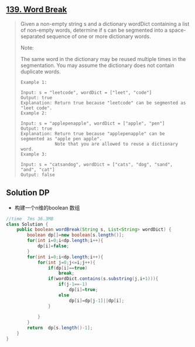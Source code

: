 ## [139. Word Break](https://leetcode-cn.com/problems/word-break/)

> Given a non-empty string s and a dictionary wordDict containing a list of non-empty words, determine if s can be segmented into a space-separated sequence of one or more dictionary words.
>
> Note:
>
> The same word in the dictionary may be reused multiple times in the segmentation.
> You may assume the dictionary does not contain duplicate words.
>
> ```
> Example 1:
> 
> Input: s = "leetcode", wordDict = ["leet", "code"]
> Output: true
> Explanation: Return true because "leetcode" can be segmented as "leet code".
> Example 2:
> 
> Input: s = "applepenapple", wordDict = ["apple", "pen"]
> Output: true
> Explanation: Return true because "applepenapple" can be segmented as "apple pen apple".
>              Note that you are allowed to reuse a dictionary word.
> Example 3:
> 
> Input: s = "catsandog", wordDict = ["cats", "dog", "sand", "and", "cat"]
> Output: false
> ```

## Solution DP

* 构建一个n维的boolean 数组

```java
//time  7ms 36.3MB
class Solution {
    public boolean wordBreak(String s, List<String> wordDict) {
        boolean dp[]=new boolean[s.length()];
        for(int i=0;i<dp.length;i++){
            dp[i]=false;
        }
        for(int i=0;i<dp.length;i++){
            for(int j=0;j<=i;j++){
                if(dp[i]==true)
                    break;
                if(wordDict.contains(s.substring(j,i+1))){
                    if(j-1==-1)
                        dp[i]=true;
                    else 
                        dp[i]=dp[j-1]||dp[i];
                }
                
            }
        }
        return  dp[s.length()-1];
    }
}
```

